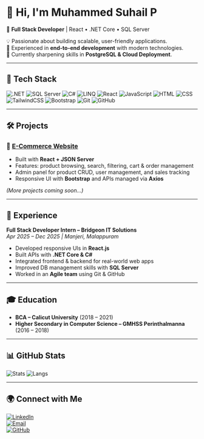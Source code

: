 # 👋 Hi, I'm Muhammed Suhail P  

🚀 **Full Stack Developer** | React • .NET Core • SQL Server  

💡 Passionate about building scalable, user-friendly applications.  
🎯 Experienced in **end-to-end development** with modern technologies.  
🌱 Currently sharpening skills in **PostgreSQL & Cloud Deployment**.  

---

## 🔧 Tech Stack
![.NET](https://img.shields.io/badge/.NET-512BD4?style=for-the-badge&logo=dotnet&logoColor=white)
![SQL Server](https://img.shields.io/badge/SQL%20Server-CC2927?style=for-the-badge&logo=microsoft-sql-server&logoColor=white)
![C#](https://img.shields.io/badge/C%23-239120?style=for-the-badge&logo=c-sharp&logoColor=white)
![LINQ](https://img.shields.io/badge/GitHub-181717?style=for-the-badge&logo=github&logoColor=white)
![React](https://img.shields.io/badge/React-20232A?style=for-the-badge&logo=react&logoColor=61DAFB)
![JavaScript](https://img.shields.io/badge/JavaScript-F7DF1E?style=for-the-badge&logo=javascript&logoColor=black)
![HTML](https://img.shields.io/badge/HTML-E34F26?style=for-the-badge&logo=html5&logoColor=white)
![CSS](https://img.shields.io/badge/CSS-1572B6?style=for-the-badge&logo=css3&logoColor=white)
![TailwindCSS](https://img.shields.io/badge/TailwindCSS-38B2AC?style=for-the-badge&logo=tailwind-css&logoColor=white)
![Bootstrap](https://img.shields.io/badge/Bootstrap-563D7C?style=for-the-badge&logo=bootstrap&logoColor=white)
![Git](https://img.shields.io/badge/Git-F05032?style=for-the-badge&logo=git&logoColor=white)
![GitHub](https://img.shields.io/badge/GitHub-181717?style=for-the-badge&logo=github&logoColor=white)

---

## 🛠️ Projects

### 🛒 [E-Commerce Website](https://github.com/mhdhsp/ecommerce)
- Built with **React + JSON Server**  
- Features: product browsing, search, filtering, cart & order management  
- Admin panel for product CRUD, user management, and sales tracking  
- Responsive UI with **Bootstrap** and APIs managed via **Axios**

*(More projects coming soon…)*

---

## 💼 Experience
**Full Stack Developer Intern – Bridgeon IT Solutions**  
*Apr 2025 – Dec 2025 | Manjeri, Malappuram*  
- Developed responsive UIs in **React.js**  
- Built APIs with **.NET Core & C#**  
- Integrated frontend & backend for real-world web apps  
- Improved DB management skills with **SQL Server**  
- Worked in an **Agile team** using Git & GitHub  

---

## 🎓 Education
- **BCA – Calicut University** (2018 – 2021)  
- **Higher Secondary in Computer Science – GMHSS Perinthalmanna** (2016 – 2018)  

---

## 📊 GitHub Stats
![Stats](https://github-readme-stats.vercel.app/api?username=mhdhsp&show_icons=true&theme=radical)
![Langs](https://github-readme-stats.vercel.app/api/top-langs/?username=mhdhsp&layout=compact&theme=radical)

---

## 🌍 Connect with Me
[![LinkedIn](https://img.shields.io/badge/LinkedIn-blue?style=for-the-badge&logo=linkedin)](https://www.linkedin.com/in/muhammed-suhail-p-a0061235b)  
[![Email](https://img.shields.io/badge/Email-red?style=for-the-badge&logo=gmail&logoColor=white)](mailto:suhailpalakkal1@gmail.com)  
[![GitHub](https://img.shields.io/badge/GitHub-000?style=for-the-badge&logo=github&logoColor=white)](https://github.com/mhdhsp)  
